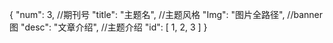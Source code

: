 
{
  "num": 3, //期刊号
  "title": "主题名", //主题风格
  "Img": "图片全路径", //banner图
  "desc": "文章介绍", //主题介绍
  "id": [
    1, 2, 3
  ]
}
